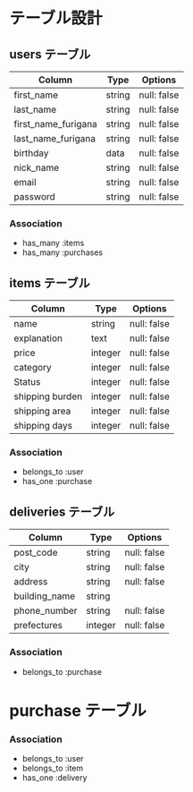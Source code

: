 # テーブル設計

## users テーブル

| Column              | Type   | Options     |
| ------------------- | ------ | ----------- |
| first_name          | string | null: false |
| last_name           | string | null: false |
| first_name_furigana | string | null: false |
| last_name_furigana  | string | null: false |
| birthday            | data   | null: false |
| nick_name           | string | null: false |
| email               | string | null: false |
| password            | string | null: false |

### Association

- has_many :items
- has_many :purchases

## items テーブル

| Column          | Type    | Options     |
| --------------- | --------| ----------- |
| name            | string  | null: false |
| explanation     | text    | null: false |
| price           | integer | null: false |
| category        | integer | null: false |
| Status          | integer | null: false |
| shipping burden | integer | null: false |
| shipping area   | integer | null: false |
| shipping days   | integer | null: false |

### Association

- belongs_to :user
- has_one :purchase

## deliveries テーブル

| Column        | Type    | Options     |
| ------------- | ------- | ----------- |
| post_code     | string  | null: false |
| city          | string  | null: false |
| address       | string  | null: false |
| building_name | string  |             |
| phone_number  | string  | null: false |
| prefectures   | integer | null: false |

### Association

- belongs_to :purchase


# purchase テーブル

### Association

- belongs_to :user
- belongs_to :item
- has_one :delivery